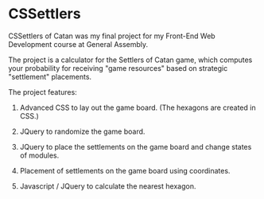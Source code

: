 CSSettlers
==========

CSSettlers of Catan was my final project for my Front-End Web Development course at General Assembly.
 
The project is a calculator for the Settlers of Catan game, which computes your probability for receiving "game resources" based on strategic "settlement" placements.
 
The project features:

1) Advanced CSS to lay out the game board.  (The hexagons are created in CSS.)

2) JQuery to randomize the game board.

3) JQuery to place the settlements on the game board and change states of modules.

4) Placement of settlements on the game board using coordinates.

5) Javascript / JQuery to calculate the nearest hexagon.
